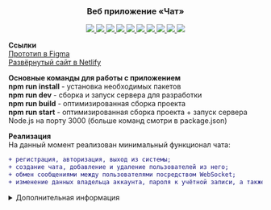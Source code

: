 <h3 align="center">
Веб приложение «Чат»
</h3>

<p align="center">
  <a href="https://handlebarsjs.com/">
    <img src="https://img.shields.io/badge/Handlebars-4.7.7-blue?style=plastic&logo=handlebarsdotjs"/>
  </a>
  <a href="https://postcss.org/">
    <img src="https://img.shields.io/badge/PostCSS-8.4.16-blue?style=plastic&logo=postcss"/>
  </a>
  <a href="https://jestjs.io/">
    <img src="https://img.shields.io/badge/Jest-29.3.1-blue?style=plastic&logo=jest"/>
  </a>
  <a href="https://websockets.spec.whatwg.org/">
    <img src="https://img.shields.io/badge/WebSocket-blueviolet?style=plastic"/>
  </a>
  <a href="https://expressjs.com/">
    <img src="https://img.shields.io/badge/Express.js-4.18.1-blue?style=plastic&logo=express"/>
  </a>
  <a href="https://eslint.org/">
    <img src="https://img.shields.io/badge/ESLint-8.24.0-blue?style=plastic&logo=eslint"/>
  </a>
  <a href="https://stylelint.io/">
    <img src="https://img.shields.io/badge/Stylelint-14.13.0-blue?style=plastic&logo=stylelint"/>
  </a>
  <a href="https://webpack.js.org/">
    <img src="https://img.shields.io/badge/Webpack-5.75.0-blue?style=plastic&logo=webpack"/>
  </a>
  <a href="https://www.netlify.com/">
    <img src="https://img.shields.io/badge/Netlify-gray?style=plastic&logo=netlify"/>
  </a>
  <a href="https://www.docker.com/">
    <img src="https://img.shields.io/badge/Docker-gray?style=plastic&logo=docker"/>
  </a>
</p>

**Ссылки**  
[Прототип в Figma](https://www.figma.com/file/Q9deLsYNOyxQYDvkhhnaS4/Chat?node-id=10%3A2)  
[Развёрнутый сайт в Netlify](https://unrivaled-kelpie-bcfdba.netlify.app/)  

**Основные команды для работы с приложением**  
**npm run install** - установка необходимых пакетов  
**npm run dev** - сборка и запуск сервера для разработки  
**npm run build** - оптимизированная сборка проекта  
**npm run start** - оптимизированная сборка проекта + запуск сервера Node.js на порту 3000
(больше команд смотри в package.json)

**Реализация**  
На данный момент реализован минимальный функционал чата:

```diff
+ регистрация, авторизация, выход из системы;
+ создание чата, добавление и удаление пользователей из него;
+ обмен сообщениями между пользователями посредством WebSocket;
+ изменение данных владельца аккаунта, пароля к учётной записи, а также аватара.
```

<details>
<summary>Дополнительная информация</summary>
  
**Развёртывание на Heroku через WSL2 - Windows Subsystem for Linux**  
**(далее по тексту - подсистема)**  
[Непосредственная инструкция на сайте Heroku](https://devcenter.heroku.com/articles/container-registry-and-runtime). Я в свою очередь опишу каким образом мне удалось
развернуть образ (на тот случай, если вам придётся заниматься тем же самым.)
Лично я пользовался подсистемой с дистрибутивом Ubuntu 20.04 под Windows 10.

```diff
! Убедитесь в том, что используете вторую версию - WSL2.
```

(проверить версию WSL можно командой **wsl.exe -l -v** в терминале вашей
подсистемы, либо командой **wsl -l -v** в **cmd** или **power shell**).

```diff
! Также в вашей подсистеме должен быть установлен Git.
```

**Установите Heroku CLI**, для этого введите в терминале вашей подсистемы:

> $ curl https://cli-assets.heroku.com/install.sh | sh

Далее для подсистемы Ubuntu / Debian введите:

> $ curl https://cli-assets.heroku.com/install-ubuntu.sh | sh

(доступна также установка через **npm**, но я устанавливал через команды описанные выше)

Проверка версии **Heroku**:

> $ heroku --version

Вероятнее всего, до того момента, когда вы начнёте вводить последующие команды,
вам нужно быть зарегистрированным на сайте **Heroku**. Также возможно следует
привязать ваш **Github** к сайту **Heroku**, хотя не факт что это необходимо.
Я сделал это в своей "первой" попытке установить образ через сайт.
Также для последующих манипуляций необходимо установить **Docker**.
Я кстати не устанавливал его в подсистему напрямую. Вместо это, я установил
[Docker Desktop](https://www.docker.com/products/docker-desktop/) под **Windows 10**.
(приложение **Docker Desktop** было включено в момент создания образа)

Итак авторизуемся через браузер:

> heroku login

Жмём любую клавишу и открывается браузер по умолчанию, с авторизацией через вкладку.
Здесь следует отметить, что **VPN** (который возможно работает в вашем браузере
через какое либо расширение) **должен быть выключен**. Иначе получите ошибку о
несоответствии **IP** адресов.

> $ heroku container:login

Клонируем ваш удалённый репозиторий:

> $ git clone https://github.com/heroku/alpinehelloworld.git

Можно обойтись без этого этапа и перейти сразу к созданию приложения.
Для этого скопируйте папку с исходным кодом (без папки **node_modules**)
в какую нибудь папку в вашей подсистеме. Открыть головную папку можно
посредством команды **explorer.exe .** набранной в терминале вашей подсистемы **WSL2**.

Переходим в папку с проектом:

> $ cd alpinehelloworld

Создаём приложение:

> $ heroku create

Создаём образ и отправляем его в реестр контейнеров:

> $ heroku container:push web

Загружаем образ в ваше приложение:

> heroku container:release web

Теперь можно открыть его в браузере командой:

> heroku open
</details>
